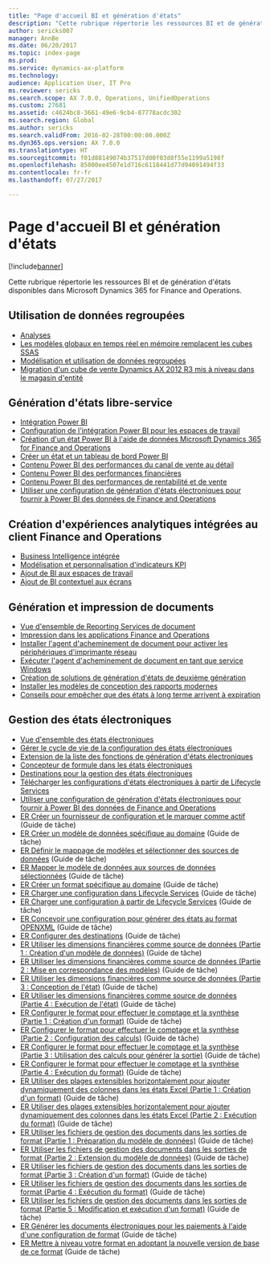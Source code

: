 ```yaml
---
title: "Page d'accueil BI et génération d'états"
description: "Cette rubrique répertorie les ressources BI et de génération d'états disponibles dans Microsoft Dynamics 365 for Finance and Operations."
author: sericks007
manager: AnnBe
ms.date: 06/20/2017
ms.topic: index-page
ms.prod: 
ms.service: dynamics-ax-platform
ms.technology: 
audience: Application User, IT Pro
ms.reviewer: sericks
ms.search.scope: AX 7.0.0, Operations, UnifiedOperations
ms.custom: 27681
ms.assetid: c4624bc8-3661-49e6-9cb4-87778acdc302
ms.search.region: Global
ms.author: sericks
ms.search.validFrom: 2016-02-28T00:00:00.000Z
ms.dyn365.ops.version: AX 7.0.0
ms.translationtype: HT
ms.sourcegitcommit: f01d88149074b37517d00f03d8f55e1199a5198f
ms.openlocfilehash: 85000ee4507e1d716c6118441d77d94091494f33
ms.contentlocale: fr-fr
ms.lasthandoff: 07/27/2017

---
```


# <a name="bi-amp-reporting-home-page"></a>Page d'accueil BI et génération d'états

[!include[banner](../includes/banner.md)]


Cette rubrique répertorie les ressources BI et de génération d'états disponibles dans Microsoft Dynamics 365 for Finance and Operations. 

<a name="working-with-aggregate-data"></a>Utilisation de données regroupées
---------------------------

-   [Analyses](analytics.md)
-   [Les modèles globaux en temps réel en mémoire remplacent les cubes SSAS](..\migration-upgrade\in-memory-real-time-aggregate-models.md)
-   [Modélisation et utilisation de données regroupées](model-aggregate-data.md)
-   [Migration d'un cube de vente Dynamics AX 2012 R3 mis à niveau dans le magasin d'entité](..\migration-upgrade\migrate-upgraded-cube-entity-store.md)

## <a name="self-service-reporting"></a>Génération d'états libre-service
-   [Intégration Power BI](power-bi-integration.md)
-   [Configuration de l'intégration Power BI pour les espaces de travail](configure-power-bi-integration.md)
-   [Création d'un état Power BI à l'aide de données Microsoft Dynamics 365 for Finance and Operations](create-powerbi-report-data.md)
-   [Créer un état et un tableau de bord Power BI](create-powerbi-report-dashboard.md)
-   [Contenu Power BI des performances du canal de vente au détail](retail-channel-performance-dashboard-power-bi-data.md)
-   [Contenu Power BI des performances financières](financial-performance-power-bi-content-pack.md)
-   [Contenu Power BI des performances de rentabilité et de vente](sales-profitability-performance-content-pack.md)
-   [Utiliser une configuration de génération d'états électroniques pour fournir à Power BI des données de Finance and Operations](general-electronic-reporting-report-configuration-get-data-powerbi.md)

## <a name="building-embedded-analytical-experiences-in-the-finance-and-operations-client"></a>Création d'expériences analytiques intégrées au client Finance and Operations
-   [Business Intelligence intégrée](analytics.md#embedded-business-intelligence)
-   [Modélisation et personnalisation d'indicateurs KPI](analytics.md#kpi-modeling-and-customization)
-   [Ajout de BI aux espaces de travail](add-bi-workspaces.md)
-   [Ajout de BI contextuel aux écrans](add-contextual-bi-forms.md)

## <a name="document-reporting-and-printing"></a>Génération et impression de documents
-   [Vue d'ensemble de Reporting Services de document](document-reporting-services.md)
-   [Impression dans les applications Finance and Operations](print-documents.md)
-   [Installer l'agent d'acheminement de document pour activer les périphériques d'imprimante réseau](install-document-routing-agent.md)
-   [Exécuter l'agent d'acheminement de document en tant que service Windows](run-document-routing-agent-as-windows-service.md)
-   [Création de solutions de génération d'états de deuxième génération](create-nextgen-reporting-solutions.md)
-   [Installer les modèles de conception des rapports modernes](install-modern-report-design-templates.md)
-   [Conseils pour empêcher que des états à long terme arrivent à expiration](prevent-long-running-reports-timing-out.md)

## <a name="electronic-reporting"></a>Gestion des états électroniques
-   [Vue d'ensemble des états électroniques](general-electronic-reporting.md)
-   [Gérer le cycle de vie de la configuration des états électroniques](general-electronic-reporting-manage-configuration-lifecycle.md)
-   [Extension de la liste des fonctions de génération d'états électroniques](general-electronic-reporting-formulas-list-extension.md)
-   [Concepteur de formule dans les états électroniques](general-electronic-reporting-formula-designer.md)
-   [Destinations pour la gestion des états électroniques](electronic-reporting-destinations.md)
-   [Télécharger les configurations d'états électroniques à partir de Lifecycle Services](download-electronic-reporting-configuration-lcs.md)
-   [Utiliser une configuration de génération d'états électroniques pour fournir à Power BI des données de Finance and Operations](general-electronic-reporting-report-configuration-get-data-powerbi.md)
-   [ER Créer un fournisseur de configuration et le marquer comme actif](/dynamics365/unified-operations/do-not-publish/er-configuration-provider-mark-it-active-2016-02) (Guide de tâche)
-   [ER Créer un modèle de données spécifique au domaine](/dynamics365/unified-operations/do-not-publish/er-design-domain-specific-data-model-2016-02-05) (Guide de tâche)
-   [ER Définir le mappage de modèles et sélectionner des sources de données](/dynamics365/unified-operations/do-not-publish/er-define-model-mapping-select-data-sources-2016-02-05) (Guide de tâche)
-   [ER Mapper le modèle de données aux sources de données sélectionnées](/dynamics365/unified-operations/do-not-publish/er-map-data-model-selected-data-sources-2016-02-05) (Guide de tâche)
-   [ER Créer un format spécifique au domaine](/dynamics365/unified-operations/do-not-publish/er-design-domain-specific-format-2016-02-05) (Guide de tâche)
-   [ER Charger une configuration dans Lifecycle Services](/dynamics365/unified-operations/dev-itpro/analytics/tasks/er-upload-configuration-into-lifecycle-services) (Guide de tâche)
-   [ER Charger une configuration à partir de Lifecycle Services](/dynamics365/unified-operations/dev-itpro/analytics/tasks/er-import-configuration-lifecycle-services) (Guide de tâche)
-   [ER Concevoir une configuration pour générer des états au format OPENXML](/dynamics365/unified-operations/dev-itpro/analytics/tasks/er-design-reports-openxml-2016-11) (Guide de tâche)
-   [ER Configurer des destinations](/dynamics365/unified-operations/do-not-publish/er-destinations-2016-05) (Guide de tâche)
-   [ER Utiliser les dimensions financières comme source de données (Partie 1 : Création d'un modèle de données)](/dynamics365/unified-operations/dev-itpro/analytics/tasks/er-financial-dimensions-data-source-1) (Guide de tâche)
-   [ER Utiliser les dimensions financières comme source de données (Partie 2 : Mise en correspondance des modèles)](/dynamics365/unified-operations/dev-itpro/analytics/tasks/er-financial-dimensions-data-source-2) (Guide de tâche)
-   [ER Utiliser les dimensions financières comme source de données (Partie 3 : Conception de l'état)](/dynamics365/unified-operations/dev-itpro/analytics/tasks/er-financial-dimensions-data-source-3) (Guide de tâche)
-   [ER Utiliser les dimensions financières comme source de données (Partie 4 : Exécution de l'état)](/dynamics365/unified-operations/dev-itpro/analytics/tasks/er-financial-dimensions-data-source-4) (Guide de tâche)
-   [ER Configurer le format pour effectuer le comptage et la synthèse (Partie 1 : Création d'un format)](/dynamics365/unified-operations/dev-itpro/analytics/tasks/er-format-counting-summing-1) (Guide de tâche)
-   [ER Configurer le format pour effectuer le comptage et la synthèse (Partie 2 : Configuration des calculs)](/dynamics365/unified-operations/dev-itpro/analytics/tasks/er-format-counting-summing-2) (Guide de tâche)
-   [ER Configurer le format pour effectuer le comptage et la synthèse (Partie 3 : Utilisation des calculs pour générer la sortie)](/dynamics365/unified-operations/dev-itpro/analytics/tasks/er-format-counting-summing-3) (Guide de tâche)
-   [ER Configurer le format pour effectuer le comptage et la synthèse (Partie 4 : Exécution du format)](/dynamics365/unified-operations/dev-itpro/analytics/tasks/er-format-counting-summing-4) (Guide de tâche)
-   [ER Utiliser des plages extensibles horizontalement pour ajouter dynamiquement des colonnes dans les états Excel (Partie 1 : Création d'un format)](/dynamics365/unified-operations/dev-itpro/analytics/tasks/er-horizontal-1) (Guide de tâche)
-   [ER Utiliser des plages extensibles horizontalement pour ajouter dynamiquement des colonnes dans les états Excel (Partie 2 : Exécution du format)](/dynamics365/unified-operations/dev-itpro/analytics/tasks/er-horizontal-2) (Guide de tâche)
-   [ER Utiliser les fichiers de gestion des documents dans les sorties de format (Partie 1 : Préparation du modèle de données)](/dynamics365/unified-operations/dev-itpro/analytics/tasks/er-document-management-files-1) (Guide de tâche)
-   [ER Utiliser les fichiers de gestion des documents dans les sorties de format (Partie 2 : Extension du modèle de données)](/dynamics365/unified-operations/dev-itpro/analytics/tasks/er-document-management-files-2) (Guide de tâche)
-   [ER Utiliser les fichiers de gestion des documents dans les sorties de format (Partie 3 : Création d'un format)](/dynamics365/unified-operations/dev-itpro/analytics/tasks/er-document-management-files-3) (Guide de tâche)
-   [ER Utiliser les fichiers de gestion des documents dans les sorties de format (Partie 4 : Exécution du format)](/dynamics365/unified-operations/dev-itpro/analytics/tasks/er-document-management-files-4) (Guide de tâche)
-   [ER Utiliser les fichiers de gestion des documents dans les sorties de format (Partie 5 : Modification et exécution d'un format)](/dynamics365/unified-operations/dev-itpro/analytics/tasks/er-document-management-files-5) (Guide de tâche)
-   [ER Générer les documents électroniques pour les paiements à l'aide d'une configuration de format](/dynamics365/unified-operations/dev-itpro/analytics/tasks/er-electronic-payments) (Guide de tâche)
-   [ER Mettre à niveau votre format en adoptant la nouvelle version de base de ce format](/dynamics365/unified-operations/do-not-publish/er-upgrade-format--2016-05) (Guide de tâche)







